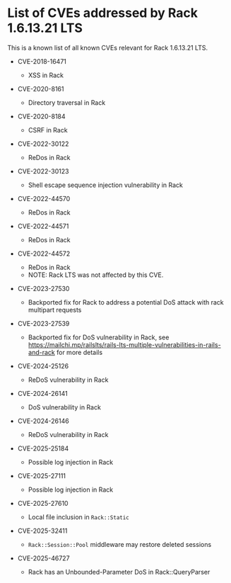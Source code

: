 # List of CVEs addressed by Rack 1.6.13.21 LTS

This is a known list of all known CVEs relevant for Rack 1.6.13.21 LTS.

- CVE-2018-16471
  - XSS in Rack

- CVE-2020-8161
  - Directory traversal in Rack

- CVE-2020-8184
  - CSRF in Rack

- CVE-2022-30122
  - ReDos in Rack

- CVE-2022-30123
  - Shell escape sequence injection vulnerability in Rack

- CVE-2022-44570
  - ReDos in Rack

- CVE-2022-44571
  - ReDos in Rack

- CVE-2022-44572
  - ReDos in Rack
  - NOTE: Rack LTS was not affected by this CVE.

- CVE-2023-27530
  - Backported fix for Rack to address a potential DoS attack with rack multipart requests

- CVE-2023-27539
  - Backported fix for DoS vulnerability in Rack, see https://mailchi.mp/railslts/rails-lts-multiple-vulnerabilities-in-rails-and-rack for more details

- CVE-2024-25126
  - ReDoS vulnerability in Rack

- CVE-2024-26141
  - DoS vulnerability in Rack

- CVE-2024-26146
  - ReDoS vulnerability in Rack

- CVE-2025-25184
  - Possible log injection in Rack

- CVE-2025-27111
  - Possible log injection in Rack

- CVE-2025-27610
  - Local file inclusion in `Rack::Static`

- CVE-2025-32411
  - `Rack::Session::Pool` middleware may restore deleted sessions

- CVE-2025-46727
  - Rack has an Unbounded-Parameter DoS in Rack::QueryParser
